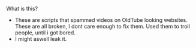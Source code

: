 What is this?
- These are scripts that spammed videos on OldTube looking websites. These are all broken, I dont care enough to fix them. Used them to troll people, until i got bored.
- I might aswell leak it.
